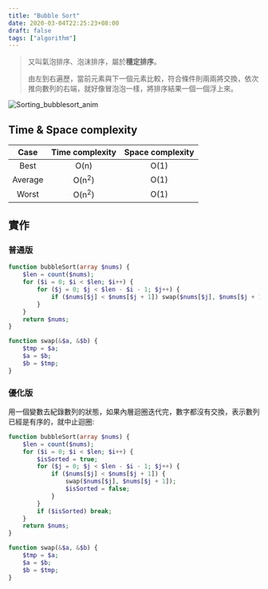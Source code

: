 ```yaml
---
title: "Bubble Sort"
date: 2020-03-04T22:25:23+08:00
draft: false
tags: ["algorithm"]
---
```


> 又叫氣泡排序、泡沫排序，屬於**穩定排序**。
>
> 由左到右遍歷，當前元素與下一個元素比較，符合條件則兩兩將交換，依次推向數列的右端，就好像冒泡泡一樣，將排序結果一個一個浮上來。

![Sorting_bubblesort_anim](https://picbed.stdcdn.com/2021/09/0e20e19c7c415faa733ec4a1f942b36b.gif)

## Time & Space complexity

|  Case   | Time complexity  | Space complexity |
| :-----: | :--------------: | :--------------: |
|  Best   |       O(n)       |       O(1)       |
| Average | O(n<sup>2</sup>) |       O(1)       |
|  Worst  | O(n<sup>2</sup>) |       O(1)       |

## 實作
### 普通版

```php
function bubbleSort(array $nums) {
    $len = count($nums);
    for ($i = 0; $i < $len; $i++) {
        for ($j = 0; $j < $len - $i - 1; $j++) {
            if ($nums[$j] < $nums[$j + 1]) swap($nums[$j], $nums[$j + 1]);
        }
    }
    return $nums;
}

function swap(&$a, &$b) {
    $tmp = $a;
    $a = $b;
    $b = $tmp;
}
```



### 優化版

用一個變數去紀錄數列的狀態，如果內層迴圈迭代完，數字都沒有交換，表示數列已經是有序的，就中止迴圈:

```php
function bubbleSort(array $nums) {
    $len = count($nums);
    for ($i = 0; $i < $len; $i++) {
        $isSorted = true;
        for ($j = 0; $j < $len - $i - 1; $j++) {
            if ($nums[$j] < $nums[$j + 1]) {
                swap($nums[$j], $nums[$j + 1]);
                $isSorted = false;
            }
        }
        if ($isSorted) break;
    }
    return $nums;
}

function swap(&$a, &$b) {
    $tmp = $a;
    $a = $b;
    $b = $tmp;
}
```


